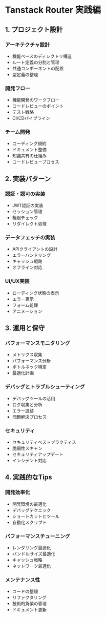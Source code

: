 # Tanstack Router 実践編

## 1. プロジェクト設計

### アーキテクチャ設計
- 機能ベースのディレクトリ構造
- ルート定義の分割と管理
- 共通コンポーネントの配置
- 型定義の整理

### 開発フロー
- 機能開発のワークフロー
- コードレビューのポイント
- テスト戦略
- CI/CDパイプライン

### チーム開発
- コーディング規約
- ドキュメント整備
- 知識共有の仕組み
- コードレビュープロセス

## 2. 実装パターン

### 認証・認可の実装
- JWT認証の実装
- セッション管理
- 権限チェック
- リダイレクト処理

### データフェッチの実装
- APIクライアントの設計
- エラーハンドリング
- キャッシュ戦略
- オフライン対応

### UI/UX実装
- ローディング状態の表示
- エラー表示
- フォーム処理
- アニメーション

## 3. 運用と保守

### パフォーマンスモニタリング
- メトリクス収集
- パフォーマンス分析
- ボトルネック特定
- 最適化計画

### デバッグとトラブルシューティング
- デバッグツールの活用
- ログ収集と分析
- エラー追跡
- 問題解決プロセス

### セキュリティ
- セキュリティベストプラクティス
- 脆弱性スキャン
- セキュリティアップデート
- インシデント対応

## 4. 実践的なTips

### 開発効率化
- 開発環境の最適化
- デバッグテクニック
- ショートカットとツール
- 自動化スクリプト

### パフォーマンスチューニング
- レンダリング最適化
- バンドルサイズ最適化
- キャッシュ戦略
- ネットワーク最適化

### メンテナンス性
- コードの整理
- リファクタリング
- 技術的負債の管理
- ドキュメント更新 